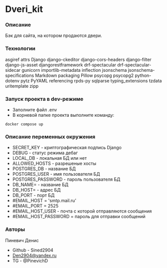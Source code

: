 # Dveri_kit

### Описание
Бэк для сайта, на котором продаются двери. 

### Технологии
asgiref
attrs
Django
django-ckeditor
django-cors-headers
django-filter
django-js-asset
djangorestframework
drf-spectacular
drf-spectacular-sidecar
gunicorn
importlib-metadata
inflection
jsonschema
jsonschema-specifications
Markdown
packaging
Pillow
psycopg
psycopg2
python-dotenv
pytz
PyYAML
referencing
rpds-py
sqlparse
typing_extensions
tzdata
uritemplate
zipp

### Запуск проекта в dev-режиме
- Заполните файл .env
- В корневой папке проекта выполните команду:
```
docker compose up 
```

### Описание переменных окружения
- SECRET_KEY - криптографическая подпись Django
- DEBUG - статус режима дебаг
- LOCAL_DB - локальная БД или нет
- ALLOWED_HOSTS - разрешеные хосты
- POSTGRES_DB - название БД
- POSTGRES_USER - имя пользователя БД
- POSTGRES_PASSWORD - пароль пользователя БД
- DB_NAME= - название БД
- DB_HOST= - адрес БД
- DB_PORT - порт БД
- #EMAIL_HOST = 'smtp.mail.ru'
- #EMAIL_PORT = 2525
- #EMAIL_HOST_USER - почта с которой отправляются сообщения
- #EMAIL_HOST_PASSWORD = пароль для отправки сообщений

### Авторы
Пиневич Денис
- Github - Sined2904
- Den2904@yandex.ru
- TG - @PinevichD

